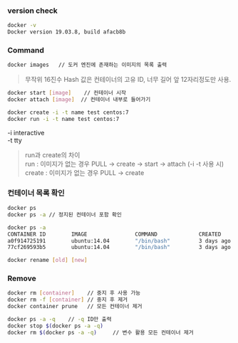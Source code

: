 ### version check
```bash
docker -v  
Docker version 19.03.8, build afacb8b
```

### Command
```bash
docker images   // 도커 엔진에 존재하는 이미지의 목록 출력
```
> 무작위 16진수 Hash 값은 컨테이너의 고유 ID, 너무 길어 앞 12자리정도만 사용.

```bash
docker start [image]    // 컨테이너 시작
docker attach [image]  // 컨테이너 내부로 들어가기
```

```bash
docker create -i -t name test centos:7
docker run -i -t name test centos:7
```
-i interactive  
-t tty

> run과 create의 차이  
run     : 이미지가 없는 경우 PULL -> create -> start -> attach (-i -t 사용 시)  
create  : 이미지가 없는 경우 PULL -> create  

### 컨테이너 목록 확인
```bash
docker ps
docker ps -a // 정지된 컨테이너 포함 확인
```
```bash
docker ps -a
CONTAINER ID        IMAGE               COMMAND             CREATED             STATUS                  PORTS                NAMES
a0f914725191        ubuntu:14.04        "/bin/bash"         3 days ago          Up 3 days               0.0.0.0:80->80/tcp   webserver
77cf269593b5        ubuntu:14.04        "/bin/bash"         3 days ago          Exited (0) 3 days ago   
```
```bash
docker rename [old] [new]
```
### Remove
```bash
docker rm [container]    // 중지 후 사용 가능
docker rm -f [container] // 중지 후 제거
docker container prune   // 모든 컨테이너 제거
```
```bash
docker ps -a -q    // -q ID만 출력  
docker stop $(docker ps -a -q)   
docker rm $(docker ps -a -q)     // 변수 활용 모든 컨테이너 제거
```
